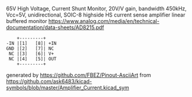 65V High Voltage, Current Shunt Monitor, 20V/V gain, bandwidth 450kHz, Vcc=5V, unidirectional, SOIC-8
highside HS current sense amplifier linear buffered monitor
https://www.analog.com/media/en/technical-documentation/data-sheets/AD8215.pdf


	    +---------+
	-IN |[1]   [8]| +IN
	GND |[2]   [7]| NC
	 NC |[3]   [6]| V+
	 NC |[4]   [5]| OUT
	    +---------+


generated by https://github.com/FBEZ/Pinout-AsciiArt from https://github.com/ask6483/kicad-symbols/blob/master/Amplifier_Current.kicad_sym